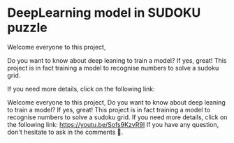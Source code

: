 # DeepLearning model in SUDOKU puzzle

Welcome everyone to this project,

Do you want to know about deep leaning to train a model? If yes, great! This project is in fact training a model to recognise numbers to solve a sudoku grid.

If you need more details, click on the following link:


Welcome everyone to this project,
Do you want to know about deep leaning to train a model? If yes, great! This project is in fact training a model to recognise numbers to solve a sudoku grid.
If you need more details, click on the following link: https://youtu.be/Sofs9KzvR9I
If you have any question, don't hesitate to ask in the comments 🙂.
